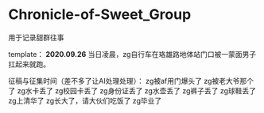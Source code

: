 # Chronicle-of-Sweet_Group

用于记录甜群往事

template： **2020.09.26** 当日凌晨，zg自行车在珞雄路地体站门口被一蒙面男子扛起来就跑。

征稿与征集时间（差不多了让AI处理处理）：
zg被af用门爆头了
zg被老大爷那个了
zg水卡丢了
zg校园卡丢了
zg身份证丢了
zg水壶丢了
zg裤子丢了
zg球鞋丢了
zg上清华了
zg长大了，请大伙们吃饭了
zg毕业了
